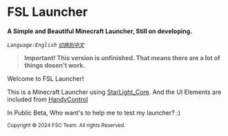 # FSL Launcher
**A Simple and Beautiful Minecraft Launcher, Still on developing.**

_`Language:English`_
_[`切换到中文`](https://github.com/FutureStudios-FSC/FSL-Launcher/README-cn.md)_

> **Important! This version is unfinished. That means there are a lot of things dosen't work.**

Welcome to FSL Launcher!

This is a Minecraft Launcher using [StarLight_Core](https://luzhou.wiki). And the UI Elements are included from [HandyControl](https://handyorg.github.io/handycontrol)

In Public Beta, Who want's to help me to test my launcher? :)

<sub>Copyright &copy; 2024 FSC Team. All rights Reserved.</sub>
